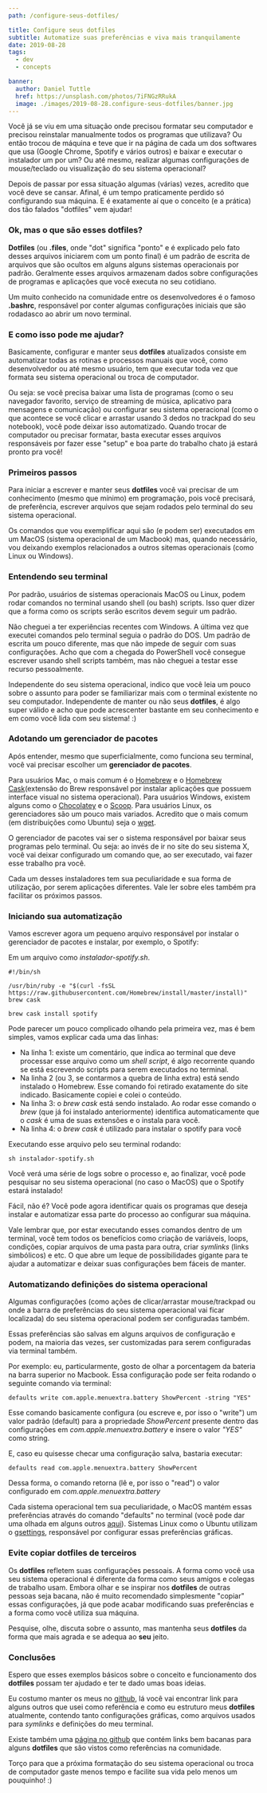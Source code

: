 ```yaml
---
path: /configure-seus-dotfiles/

title: Configure seus dotfiles
subtitle: Automatize suas preferências e viva mais tranquilamente
date: 2019-08-28
tags:
  - dev
  - concepts

banner:
  author: Daniel Tuttle
  href: https://unsplash.com/photos/7iFNGzRRukA
  image: ./images/2019-08-28.configure-seus-dotfiles/banner.jpg
---
```


Você já se viu em uma situação onde precisou formatar seu computador e precisou reinstalar manualmente todos os programas que utilizava? Ou então trocou de máquina e teve que ir na página de cada um dos softwares que usa (Google Chrome, Spotify e vários outros) e baixar e executar o instalador um por um? Ou até mesmo, realizar algumas configurações de mouse/teclado ou visualização do seu sistema operacional?

Depois de passar por essa situação algumas (várias) vezes, acredito que você deve se cansar. Afinal, é um tempo praticamente perdido só configurando sua máquina. E é exatamente aí que o conceito (e a prática) dos tão falados "dotfiles" vem ajudar!


### Ok, mas o que são esses dotfiles?

**Dotfiles** (ou **.files**, onde "dot" significa "ponto" e é explicado pelo fato desses arquivos iniciarem com um ponto final) é um padrão de escrita de arquivos que são ocultos em alguns alguns sistemas operacionais por padrão. Geralmente esses arquivos armazenam dados sobre configurações de programas e aplicações que você executa no seu cotidiano.

Um muito conhecido na comunidade entre os desenvolvedores é o famoso **.bashrc**, responsável por conter algumas configurações iniciais que são rodadasco ao abrir um novo terminal.


### E como isso pode me ajudar?

Basicamente, configurar e manter seus **dotfiles** atualizados consiste em automatizar todas as rotinas e processos manuais que você, como desenvolvedor ou até mesmo usuário, tem que executar toda vez que formata seu sistema operacional ou troca de computador.

Ou seja: se você precisa baixar uma lista de programas (como o seu navegador favorito, serviço de streaming de música, aplicativo para mensagens e comunicação) ou configurar seu sistema operacional (como o que acontece se você clicar e arrastar usando 3 dedos no trackpad do seu notebook), você pode deixar isso automatizado. Quando trocar de computador ou precisar formatar, basta executar esses arquivos responsáveis por fazer esse "setup" e boa parte do trabalho chato já estará pronto pra você!


### Primeiros passos

Para iniciar a escrever e manter seus **dotfiles** você vai precisar de um conhecimento (mesmo que mínimo) em programação, pois você precisará, de preferência, escrever arquivos que sejam rodados pelo terminal do seu sistema operacional.

Os comandos que vou exemplificar aqui são (e podem ser) executados em um MacOS (sistema operacional de um Macbook) mas, quando necessário, vou deixando exemplos relacionados a outros sitemas operacionais (como Linux ou Windows).


### Entendendo seu terminal

Por padrão, usuários de sistemas operacionais MacOS ou Linux, podem rodar comandos no terminal usando shell (ou bash) scripts. Isso quer dizer que a forma como os scripts serão escritos devem seguir um padrão.

Não cheguei a ter experiências recentes com Windows. A última vez que executei comandos pelo terminal seguia o padrão do DOS. Um padrão de escrita um pouco diferente, mas que não impede de seguir com suas configurações. Acho que com a chegada do PowerShell você consegue escrever usando shell scripts também, mas não cheguei a testar esse recurso pessoalmente.

Independente do seu sistema operacional, indico que você leia um pouco sobre o assunto para poder se familiarizar mais com o terminal existente no seu computador. Independente de manter ou não seus **dotfiles**, é algo super válido e acho que pode acrescenter bastante em seu conhecimento e em como você lida com seu sistema! :)


### Adotando um gerenciador de pacotes

Após entender, mesmo que superficialmente, como funciona seu terminal, você vai precisar escolher um **gerenciador de pacotes**.

Para usuários Mac, o mais comum é o [Homebrew](https://brew.sh/) e o [Homebrew Cask](https://github.com/Homebrew/homebrew-cask)(extensão do Brew responsável por instalar aplicações que possuem interface visual no sistema operacional).
Para usuários Windows, existem alguns como o [Chocolatey](https://chocolatey.org) e o [Scoop](https://scoop.sh/).
Para usuários Linux, os gerenciadores são um pouco mais variados. Acredito que o mais comum (em distribuições como Ubuntu) seja o [wget](https://www.gnu.org/software/wget/).

O gerenciador de pacotes vai ser o sistema responsável por baixar seus programas pelo terminal. Ou seja: ao invés de ir no site do seu sistema X, você vai deixar configurado um comando que, ao ser executado, vai fazer esse trabalho pra você.

Cada um desses instaladores tem sua peculiaridade e sua forma de utilização, por serem aplicações diferentes. Vale ler sobre eles também pra facilitar os próximos passos.

### Iniciando sua automatização

Vamos escrever agora um pequeno arquivo responsável por instalar o gerenciador de pacotes e instalar, por exemplo, o Spotify:

Em um arquivo como *instalador-spotify.sh*.
```shell
#!/bin/sh

/usr/bin/ruby -e "$(curl -fsSL https://raw.githubusercontent.com/Homebrew/install/master/install)"
brew cask

brew cask install spotify
```

Pode parecer um pouco complicado olhando pela primeira vez, mas é bem simples, vamos explicar cada uma das linhas:
- Na linha 1: existe um comentário, que indica ao terminal que deve processar esse arquivo como um *shell script*, é algo recorrente quando se está escrevendo scripts para serem executados no terminal.
- Na linha 2 (ou 3, se contarmos a quebra de linha extra) está sendo instalado o Homebrew. Esse comando foi retirado exatamente do site indicado. Basicamente copiei e colei o conteúdo.
- Na linha 3: o *brew cask* está sendo instalado. Ao rodar esse comando o *brew* (que já foi instalado anteriormente) identifica automaticamente que o *cask* é uma de suas extensões e o instala para você.
- Na linha 4: o *brew cask* é utilizado para instalar o spotify para você

Executando esse arquivo pelo seu terminal rodando:

```shell
sh instalador-spotify.sh
```

Você verá uma série de logs sobre o processo e, ao finalizar, você pode pesquisar no seu sistema operacional (no caso o MacOS) que o Spotify estará instalado!

Fácil, não é? Você pode agora identificar quais os programas que deseja instalar e automatizar essa parte do processo ao configurar sua máquina.

Vale lembrar que, por estar executando esses comandos dentro de um terminal, você tem todos os benefícios como criação de variáveis, loops, condições, copiar arquivos de uma pasta para outra, criar *symlinks* (links simbólicos) e etc. O que abre um leque de possibilidades gigante para te ajudar a automatizar e deixar suas configurações bem fáceis de manter.

### Automatizando definições do sistema operacional

Algumas configurações (como ações de clicar/arrastar mouse/trackpad ou onde a barra de preferências do seu sistema operacional vai ficar localizada) do seu sistema operacional podem ser configuradas também.

Essas preferências são salvas em alguns arquivos de configuração e podem, na maioria das vezes, ser customizadas para serem configuradas via terminal também.

Por exemplo: eu, particularmente, gosto de olhar a porcentagem da bateria na barra superior no Macbook. Essa configuração pode ser feita rodando o seguinte comando via terminal:

```shell
defaults write com.apple.menuextra.battery ShowPercent -string "YES"
```

Esse comando basicamente configura (ou escreve e, por isso o "write") um valor padrão (default) para a propriedade *ShowPercent* presente dentro das configurações em *com.apple.menuextra.battery* e insere o valor *"YES"* como string.

E, caso eu quisesse checar uma configuração salva, bastaria executar:

```shell
defaults read com.apple.menuextra.battery ShowPercent
```

Dessa forma, o comando retorna (lê e, por isso o "read") o valor configurado em *com.apple.menuextra.battery*

Cada sistema operacional tem sua peculiaridade, o MacOS mantém essas preferências através do comando "defaults" no terminal (você pode dar uma olhada em alguns outros [aqui](https://ss64.com/osx/defaults.html)). Sistemas Linux como o Ubuntu utilizam o [gsettings](https://manpages.ubuntu.com/manpages/xenial/en/man1/gsettings.1.html), responsável por configurar essas preferências gráficas.


### Evite copiar dotfiles de terceiros

Os **dotfiles** refletem suas configurações pessoais. A forma como você usa seu sistema operacional é diferente da forma como seus amigos e colegas de trabalho usam. Embora olhar e se inspirar nos **dotfiles** de outras pessoas seja bacana, não é muito recomendado simplesmente "copiar" essas configurações, já que pode acabar modificando suas preferências e a forma como você utiliza sua máquina.

Pesquise, olhe, discuta sobre o assunto, mas mantenha seus **dotfiles** da forma que mais agrada e se adequa ao **seu** jeito.


### Conclusões

Espero que esses exemplos básicos sobre o conceito e funcionamento dos **dotfiles** possam ter ajudado e ter te dado umas boas ideias.

Eu costumo manter os meus no [github](https://github.com/gabrieluizramos/dotfiles), lá você vai encontrar link para alguns outros que usei como referência e como eu estruturo meus **dotfiles** atualmente, contendo tanto configurações gráficas, como arquivos usados para *symlinks* e definições do meu terminal.

Existe também uma [página no github](https://dotfiles.github.io) que contém links bem bacanas para alguns **dotfiles** que são vistos como referências na comunidade.

Torço para que a próxima formatação do seu sistema operacional ou troca de computador gaste menos tempo e facilite sua vida pelo menos um pouquinho! :)
